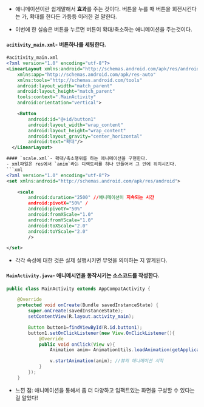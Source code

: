 - 애니메이션이란 쉽게말해서 **효과**를 주는 것이다. 버튼을 누를 때 버튼을 회전시킨다는 가, 확대를 한다든 가등등 이러한 걸 말한다.

- 이번에 한 실습은 버튼을 누르면 버튼이 확대/축소하는 애니메이션을 주는것이다.

#### `acitivity_main.xml`- 버튼하나를 세팅한다.
```xml
#acitivity_main.xml
<?xml version="1.0" encoding="utf-8"?>
<LinearLayout xmlns:android="http://schemas.android.com/apk/res/android"
    xmlns:app="http://schemas.android.com/apk/res-auto"
    xmlns:tools="http://schemas.android.com/tools"
    android:layout_width="match_parent"
    android:layout_height="match_parent"
    tools:context=".MainActivity"
    android:orientation="vertical">

    <Button
        android:id="@+id/button1"
        android:layout_width="wrap_content"
        android:layout_height="wrap_content"
        android:layout_gravity="center_horizontal"
        android:text="확대"/>
  </LinearLayout>

#### `scale.xml`- 확대/축소행위를 하는 애니메이션을 구현한다.
- xml파일은 res에서 `anim`라는 디렉토리를 하나 만들어서 그 안에 위치시킨다.
```xml
<?xml version="1.0" encoding="utf-8"?>
<set xmlns:android="http://schemas.android.com/apk/res/android">

    <scale
        android:duration="2500" //애니메이션이 지속되는 시간
        android:pivotX="50%" /
        android:pivotY="50%"
        android:fromXScale="1.0" 
        android:fromYScale="1.0"
        android:toXScale="2.0"
        android:toYScale="2.0"
        />

</set>
```
- 각각 속성에 대한 것은 실제 실행시키면 무엇을 의미하는 지 알게된다.

#### `MainActivity.java`- 애니메시연을 동작시키는 소스코드를 작성한다.
```java
public class MainActivity extends AppCompatActivity {

    @Override
    protected void onCreate(Bundle savedInstanceState) {
        super.onCreate(savedInstanceState);
        setContentView(R.layout.activity_main);

        Button button1=findViewById(R.id.button1);
        button1.setOnClickListener(new View.OnClickListener(){
            @Override
            public void onClick(View v){
                Animation anim= AnimationUtils.loadAnimation(getApplicationContext(),R.anim.scale); //리소스에 정의한 애니메이션 액션 로딩

                v.startAnimation(anim); //뷰의 애니메이션 시작
            }
        });
    }     
```
- 느낀 점: 애니메이션을 통해서 좀 더 다양하고 임팩트있는 화면을 구성할 수 있다는 걸 알았다!
































